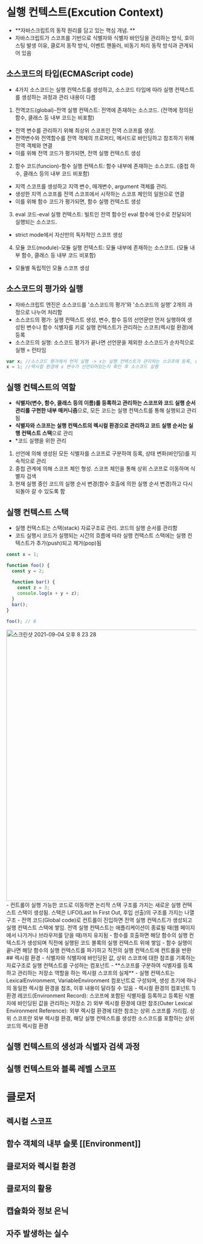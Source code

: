 # 실행 컨텍스트(Excution Context)
- **자바스크립트의 동작 원리를 담고 있는 핵심 개념. **
- 자바스크립트가 스코프를 기반으로 식별자와 식별자 바인딩을 관리하는 방식, 호이스팅 발생 이유, 클로저 동작 방식, 이벤트 핸들러, 비동기 처리 동작 방식과 관계되어 있음
## 소스코드의 타입(ECMAScript code) 
- 4가지 소스코드는 실행 컨텍스트를 생성하고, 소스코드 타입에 따라 실행 컨텍스트를 생성하는 과정과 관리 내용이 다름
1) 전역코드(global)-전역 실행 컨텍스트: 전역에 존재하는 소스코드. (전역에 정의된 함수, 클래스 등 내부 코드는 비포함)
- 전역 변수를 관리하기 위해 최상위 스코프인 전역 스코프를 생성.
- 전역변수와 전역함수를 전역 객체의 프로퍼티, 메서드로 바인딩하고 참조하기 위해 전역 객체와 연결
- 이를 위해 전역 코드가 평가되면, 전역 실행 컨텍스트 생성
2) 함수 코드(funcion)-함수 실행 컨텍스트: 함수 내부에 존재하는 소스코드. (중첩 하수, 클래스 등의 내부 코드 비포함)
- 지역 스코프를 생성하고 지역 변수, 매개변수, argument 객체를 관리. 
- 생성한 지역 스코프를 전역 스코프에서 시작하는 스코프 체인의 일원으로 연결 
- 이를 위해 함수 코드가 평가되면, 함수 실행 컨텍스트 생성
3) eval 코드-eval 실행 컨텍스트: 빌트인 전역 함수인 eval 함수에 인수로 전달되어 실행되는 소스코드.
- strict mode에서 자신만의 독자적인 스코프 생성
4) 모듈 코드(module)-모듈 실행 컨텍스트: 모듈 내부에 존재하는 소스코드. (모듈 내부 함수, 클래스 등 내부 코드 비포함)
- 모듈별 독립적인 모듈 스코프 생성
## 소스코드의 평가와 실행
- 자바스크립트 엔진은 소스코드를 '소스코드의 평가'와 '소스코드의 실행' 2개의 과정으로 나누어 처리함
- 소스코드의 평가: 실행 컨텍스트 생성, 변수, 함수 등의 선언문만 먼저 실행하여 생성된 변수나 함수 식별자를 키로 실행 컨텍스트가 관리하는 스코프(렉시컬 환경)에 등록
- 소스코드의 실행: 소스코드 평가가 끝나면 선언문을 제외한 소스코드가 순차적으로 실행 = 런타임
```javascript
var x; //소스코드 평가에서 먼저 실행 -> x는 실행 컨텍스트가 관리하는 스코프에 등록, undefined로 초기화
x = 1; //렉시컬 환경에 x 변수가 선언되어있는지 확인 후 소스코드 실행
```
## 실행 컨텍스트의 역할
- **식별자(변수, 함수, 클래스 등의 이름)를 등록하고 관리하는 스코프와 코드 실행 순서 관리를 구현한 내부 매커니즘**으로, 모든 코드는 실행 컨텍스트를 통해 실행되고 관리됨
- **식별자와 스코프는 실행 컨텍스트의 렉시컬 환경으로 관리하고 코드 실행 순서는 실행 컨텍스트 스택**으로 관리
- *코드 실행을 위한 관리
1. 선언에 의해 생성된 모든 식별자를 스코프로 구분하여 등록, 상태 변화(바인딩)를 지속적으로 관리
2. 중첩 관계에 의해 스코프 체인 형성. 스코프 체인을 통해 상위 스코프로 이동하며 식별자 검색
3. 현재 실행 중인 코드의 실행 순서 변경(함수 호출에 의한 실행 순서 변경)하고 다시 되돌아 갈 수 있도록 함
## 실행 컨텍스트 스택
- 실행 컨텍스트는 스택(stack) 자료구조로 관리. 코드의 실행 순서를 관리함
- 코드 실행시 코드가 실행되는 시간의 흐름에 따라 실행 컨택스트 스택에는 실행 컨텍스트가 추가(push)되고 제거(pop)됨
```javascript
const x = 1;

function foo() {
  const y = 2;
  
  function bar() {
    const z = 3;
    console.log(x + y + z);
  }
  bar();
}

foo(); // 6
```
<img width="718" alt="스크린샷 2021-09-04 오후 8 23 28" src="https://user-images.githubusercontent.com/83155239/132092735-7ea58e8a-830a-4291-9705-12f48adfee2e.png">
- 컨트롤이 실행 가능한 코드로 이동하면 논리적 스택 구조를 가지는 새로운 실행 컨텍스트 스택이 생성됨. 스택은 LIFO(Last In First Out, 후입 선출)의 구조를 가지는 나열 구조
- 전역 코드(Global code)로 컨트롤이 진입하면 전역 실행 컨텍스트가 생성되고 실행 컨텍스트 스택에 쌓임. 전역 실행 컨텍스트는 애플리케이션이 종료될 때(웹 페이지에서 나가거나 브라우저를 닫을 때)까지 유지됨
- 함수를 호출하면 해당 함수의 실행 컨텍스트가 생성되며 직전에 실행된 코드 블록의 실행 컨텍스트 위에 쌓임
- 함수 실행이 끝나면 해당 함수의 실행 컨텍스트를 파기하고 직전의 실행 컨텍스트에 컨트롤을 반환
## 렉시컬 환경
- 식별자와 식별자에 바인딩된 값, 상위 스코프에 대한 참조를 기록하는 자료구조로 실행 컨텍스트를 구성하는 컴포넌트
- **스코프를 구분하여 식별자를 등록하고 관리하는 저장소 역할을 하는 렉시컬 스코프의 실체**
- 실행 컨텍스트는 LexicalEnvironment, VariableEnvironment 컴포넌트로 구성되며, 생성 초기에 하나의 동일한 렉시컬 환경을 참조, 이후 내용이 달라질 수 있음
- 렉시컬 환경의 컴포넌트
1) 환경 레코드(Environment Record): 스코프에 포함된 식별자를 등록하고 등록된 식별자에 바인딩된 값을 관리하는 저장소
2) 외부 렉시컬 환경에 대한 참조(Outer Lexical Environment Reference): 외부 렉시컬 환경에 대한 참조는 상위 스코프를 가리킴.
상위 스코프란 외부 렉시컬 환경, 해당 실행 컨텍스트를 생성한 소스코드를 포함하는 상위 코드의 렉시컬 환경

## 실행 컨텍스트의 생성과 식별자 검색 과정
## 실행 컨텍스트와 블록 레벨 스코프

# 클로저
## 렉시컬 스코프
## 함수 객체의 내부 슬롯 [[Environment]]
## 클로저와 렉시컬 환경
## 클로저의 활용
## 캡슐화와 정보 은닉
## 자주 발생하는 실수
## 
